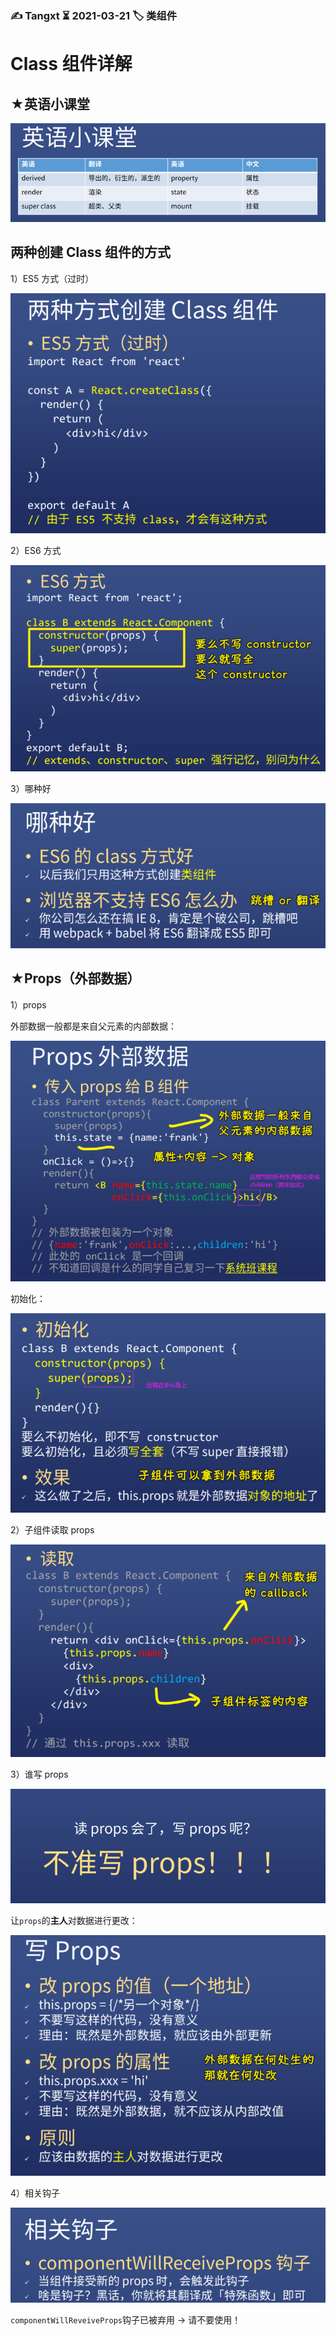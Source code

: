 ### ✍️ Tangxt ⏳ 2021-03-21 🏷️ 类组件

# Class 组件详解

## ★英语小课堂

![英语小课堂](assets/img/2021-03-21-12-55-14.png)

## 两种创建 Class 组件的方式

1）ES5 方式（过时）

![ES5](assets/img/2021-03-21-12-57-23.png)

2）ES6 方式

![ES6](assets/img/2021-03-21-13-00-16.png)

3）哪种好

![哪种好](assets/img/2021-03-21-13-01-21.png)

## ★Props（外部数据）

1）props

外部数据一般都是来自父元素的内部数据：

![外部数据](assets/img/2021-03-21-17-55-13.png)

初始化：

![初始化](assets/img/2021-03-21-17-57-13.png)

2）子组件读取 props

![读取](assets/img/2021-03-21-17-59-31.png)

3）谁写 props

![写 props](assets/img/2021-03-21-18-00-48.png)

让`props`的**主人**对数据进行更改：

![写 props](assets/img/2021-03-21-18-04-11.png)

4）相关钩子

![componentWillReveiveProps](assets/img/2021-03-21-18-05-42.png)

`componentWillReveiveProps`钩子已被弃用 -> 请不要使用！


